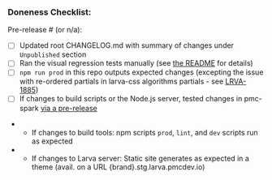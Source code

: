 <!-- Add a summary of your changes here -->

### Doneness Checklist:

Pre-release # (or n/a):

- [ ] Updated root CHANGELOG.md with summary of changes under `Unpublished` section
- [ ] Ran the visual regression tests manually (see [the README](https://github.com/penske-media-corp/pmc-larva#running-visual-regression-tests) for details)
- [ ] `npm run prod` in this repo outputs expected changes (excepting the issue with re-ordered partials in larva-css algorithms partials - see [LRVA-1885](https://jira.pmcdev.io/browse/LRVA-1885))
- [ ] If changes to build scripts or the Node.js server, tested changes in pmc-spark [via a pre-release](https://confluence.pmcdev.io/x/XhOeAw)
- - If changes to build tools: npm scripts `prod`, `lint`, and `dev` scripts run as expected
- - If changes to Larva server: Static site generates as expected in a theme  (avail. on a URL {brand}.stg.larva.pmcdev.io)